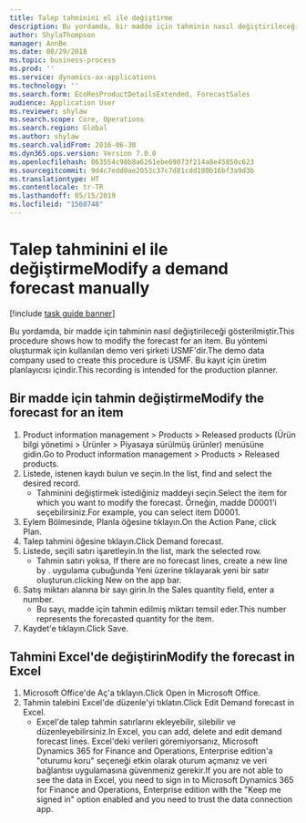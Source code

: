 ```yaml
---
title: Talep tahminini el ile değiştirme
description: Bu yordamda, bir madde için tahminin nasıl değiştirileceği gösterilmiştir.
author: ShylaThompson
manager: AnnBe
ms.date: 08/29/2018
ms.topic: business-process
ms.prod: ''
ms.service: dynamics-ax-applications
ms.technology: ''
ms.search.form: EcoResProductDetailsExtended, ForecastSales
audience: Application User
ms.reviewer: shylaw
ms.search.scope: Core, Operations
ms.search.region: Global
ms.author: shylaw
ms.search.validFrom: 2016-06-30
ms.dyn365.ops.version: Version 7.0.0
ms.openlocfilehash: 063554c98b8a6261ebe69073f214a8e45850c623
ms.sourcegitcommit: 9d4c7edd0ae2053c37c7d81cdd180b16bf3a9d3b
ms.translationtype: HT
ms.contentlocale: tr-TR
ms.lasthandoff: 05/15/2019
ms.locfileid: "1560748"
---
```

# <a name="modify-a-demand-forecast-manually"></a><span data-ttu-id="814be-103">Talep tahminini el ile değiştirme</span><span class="sxs-lookup"><span data-stu-id="814be-103">Modify a demand forecast manually</span></span>

[!include [task guide banner](../../includes/task-guide-banner.md)]

<span data-ttu-id="814be-104">Bu yordamda, bir madde için tahminin nasıl değiştirileceği gösterilmiştir.</span><span class="sxs-lookup"><span data-stu-id="814be-104">This procedure shows how to modify the forecast for an item.</span></span> <span data-ttu-id="814be-105">Bu yöntemi oluşturmak için kullanılan demo veri şirketi USMF'dir.</span><span class="sxs-lookup"><span data-stu-id="814be-105">The demo data company used to create this procedure is USMF.</span></span> <span data-ttu-id="814be-106">Bu kayıt için üretim planlayıcısı içindir.</span><span class="sxs-lookup"><span data-stu-id="814be-106">This recording is intended for the production planner.</span></span> 


## <a name="modify-the-forecast-for-an-item"></a><span data-ttu-id="814be-107">Bir madde için tahmin değiştirme</span><span class="sxs-lookup"><span data-stu-id="814be-107">Modify the forecast for an item</span></span>
1. <span data-ttu-id="814be-108">Product information management > Products > Released products (Ürün bilgi yönetimi > Ürünler > Piyasaya sürülmüş ürünler) menüsüne gidin.</span><span class="sxs-lookup"><span data-stu-id="814be-108">Go to Product information management > Products > Released products.</span></span>
2. <span data-ttu-id="814be-109">Listede, istenen kaydı bulun ve seçin.</span><span class="sxs-lookup"><span data-stu-id="814be-109">In the list, find and select the desired record.</span></span>
    * <span data-ttu-id="814be-110">Tahminini değiştirmek istediğiniz maddeyi seçin.</span><span class="sxs-lookup"><span data-stu-id="814be-110">Select the item for which you want to modify the forecast.</span></span> <span data-ttu-id="814be-111">Örneğin, madde D0001'i seçebilirsiniz.</span><span class="sxs-lookup"><span data-stu-id="814be-111">For example, you can select item D0001.</span></span>  
3. <span data-ttu-id="814be-112">Eylem Bölmesinde, Planla öğesine tıklayın.</span><span class="sxs-lookup"><span data-stu-id="814be-112">On the Action Pane, click Plan.</span></span>
4. <span data-ttu-id="814be-113">Talep tahmini öğesine tıklayın.</span><span class="sxs-lookup"><span data-stu-id="814be-113">Click Demand forecast.</span></span>
5. <span data-ttu-id="814be-114">Listede, seçili satırı işaretleyin.</span><span class="sxs-lookup"><span data-stu-id="814be-114">In the list, mark the selected row.</span></span>
    * <span data-ttu-id="814be-115">Tahmin satırı yoksa, </span><span class="sxs-lookup"><span data-stu-id="814be-115">If there are no forecast lines, create a new line by  .</span></span> <span data-ttu-id="814be-116">uygulama çubuğunda Yeni üzerine tıklayarak yeni bir satır oluşturun.</span><span class="sxs-lookup"><span data-stu-id="814be-116">clicking New on the app bar.</span></span>  
6. <span data-ttu-id="814be-117">Satış miktarı alanına bir sayı girin.</span><span class="sxs-lookup"><span data-stu-id="814be-117">In the Sales quantity field, enter a number.</span></span>
    * <span data-ttu-id="814be-118">Bu sayı, madde için tahmin edilmiş miktarı temsil eder.</span><span class="sxs-lookup"><span data-stu-id="814be-118">This number represents the forecasted quantity for the item.</span></span>  
7. <span data-ttu-id="814be-119">Kaydet'e tıklayın.</span><span class="sxs-lookup"><span data-stu-id="814be-119">Click Save.</span></span>

## <a name="modify-the-forecast-in-excel"></a><span data-ttu-id="814be-120">Tahmini Excel'de değiştirin</span><span class="sxs-lookup"><span data-stu-id="814be-120">Modify the forecast in Excel</span></span>
1. <span data-ttu-id="814be-121">Microsoft Office'de Aç'a tıklayın.</span><span class="sxs-lookup"><span data-stu-id="814be-121">Click Open in Microsoft Office.</span></span>
2. <span data-ttu-id="814be-122">Tahmin talebini Excel'de düzenle'yi tıklatın.</span><span class="sxs-lookup"><span data-stu-id="814be-122">Click Edit Demand forecast in Excel.</span></span>
    * <span data-ttu-id="814be-123">Excel'de talep tahmin satırlarını ekleyebilir, silebilir ve düzenleyebilirsiniz.</span><span class="sxs-lookup"><span data-stu-id="814be-123">In Excel, you can add, delete and edit demand forecast lines.</span></span> <span data-ttu-id="814be-124">Excel'deki verileri göremiyorsanız, Microsoft Dynamics 365 for Finance and Operations, Enterprise edition'a "oturumu koru" seçeneği etkin olarak oturum açmanız ve veri bağlantısı uygulamasına güvenmeniz gerekir.</span><span class="sxs-lookup"><span data-stu-id="814be-124">If you are not able to see the data in Excel, you need to sign in to Microsoft Dynamics 365 for Finance and Operations, Enterprise edition with the "Keep me signed in" option enabled and you need to trust the data connection app.</span></span>  

